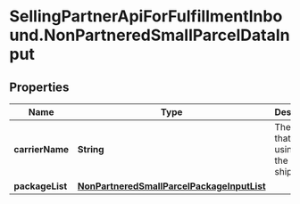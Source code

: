 # SellingPartnerApiForFulfillmentInbound.NonPartneredSmallParcelDataInput

## Properties
Name | Type | Description | Notes
------------ | ------------- | ------------- | -------------
**carrierName** | **String** | The carrier that you are using for the inbound shipment. | 
**packageList** | [**NonPartneredSmallParcelPackageInputList**](NonPartneredSmallParcelPackageInputList.md) |  | 


